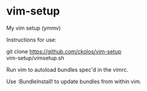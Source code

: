 vim-setup
=========

My vim setup (ymmv)

Instructions for use:

git clone https://github.com/ckolos/vim-setup  
vim-setup/vimsetup.sh

Run vim to autoload bundles spec'd in the vimrc.

Use :BundleInstall! to update bundles from within vim.



